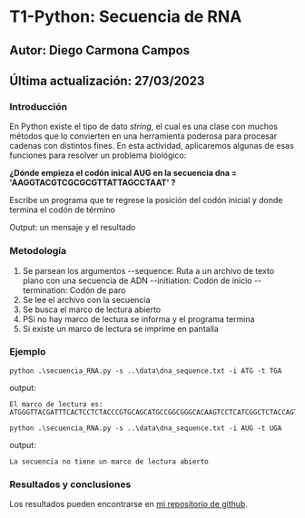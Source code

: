 # T1-Python: Secuencia de RNA

## Autor: Diego Carmona Campos
## Última actualización: 27/03/2023

### **Introducción**
En Python existe el tipo de dato *string*, el cual es una clase con muchos métodos que lo convierten en una herramienta poderosa para procesar cadenas con distintos fines. En esta actividad, aplicaremos algunas de esas funciones para resolver un problema biológico:

**¿Dónde empieza el codón inical AUG en la secuencia dna = 'AAGGTACGTCGCGCGTTATTAGCCTAAT' ?**

Escribe un programa que te regrese la posición del codón inicial y donde termina el codón de término

Output: un mensaje y el resultado

### **Metodología**
1. Se parsean los argumentos
    --sequence: Ruta a un archivo de texto plano con una secuencia de ADN
    --initiation: Codón de inicio
    --termination: Codón de paro
2. Se lee el archivo con la secuencia
3. Se busca el marco de lectura abierto
4. PSi no hay marco de lectura se informa y el programa termina
5. Si existe un marco de lectura se imprime en pantalla

### Ejemplo
```
python .\secuencia_RNA.py -s ..\data\dna_sequence.txt -i ATG -t TGA
```
output:
```
El marco de lectura es:
ATGGGTTACGATTTCACTCCTCTACCCGTGCAGCATGCCGGCGGGCACAAGTCCTCATCGGCTCTACCAGTGCTAAGTGCAGAACAACTACTGA
```

```
python .\secuencia_RNA.py -s ..\data\dna_sequence.txt -i AUG -t UGA
```
output:
```
La secuencia no tiene un marco de lectura abierto
```

### **Resultados y conclusiones**
Los resultados pueden encontrarse en [mi repositorio de github](https://github.com/diego-carc/pythonI/tree/master/tareas/secuenciaRNA).